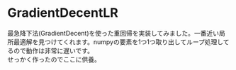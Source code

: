 # GradientDecentLR
最急降下法(GradientDecent)を使った重回帰を実装してみました。一番近い局所最適解を見つけてくれます。numpyの要素を1つ1つ取り出してループ処理してるので動作は非常に遅いです。  
せっかく作ったのでここに供養。
